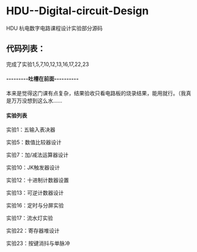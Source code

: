 # HDU--Digital-circuit-Design


HDU 杭电数字电路课程设计实验部分源码


## 代码列表：
完成了实验1,5,7,10,12,13,16,17,22,23


#### ---------吐槽在前面----------
本来是觉得这门课有点复杂，结果验收只看电路板的烧录结果，能用就行。（我真是万万没想到这么水......


#### 实验列表
实验1：五输入表决器

实验5：数值比较器设计

实验7：加/减法运算器设计

实验10：JK触发器设计

实验12：十进制计数器设置

实验13：可逆计数器设计

实验16：定时与分屏实验

实验17：流水灯实验

实验22：寄存器堆设计

实验23：按键消抖与单脉冲


